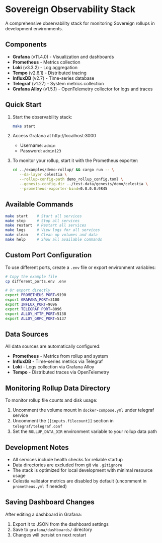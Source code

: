 # Sovereign Observability Stack

A comprehensive observability stack for monitoring Sovereign rollups in development environments.

## Components

- **Grafana** (v11.4.0) - Visualization and dashboards
- **Prometheus** - Metrics collection  
- **Loki** (v3.3.2) - Log aggregation
- **Tempo** (v2.6.1) - Distributed tracing
- **InfluxDB** (v2.7) - Time-series database
- **Telegraf** (v1.27) - System metrics collection
- **Grafana Alloy** (v1.5.1) - OpenTelemetry collector for logs and traces

## Quick Start

1. Start the observability stack:
   ```bash
   make start
   ```

2. Access Grafana at http://localhost:3000
   - Username: `admin`
   - Password: `admin123`

3. To monitor your rollup, start it with the Prometheus exporter:
   ```bash
   cd ../examples/demo-rollup/ && cargo run -- \
      --da-layer celestia \
      --rollup-config-path demo_rollup_config.toml \
      --genesis-config-dir ../test-data/genesis/demo/celestia \
      --prometheus-exporter-bind=0.0.0.0:9845
   ```

## Available Commands

```bash
make start    # Start all services
make stop     # Stop all services  
make restart  # Restart all services
make logs     # View logs for all services
make clean    # Clean up volumes and data
make help     # Show all available commands
```

## Custom Port Configuration

To use different ports, create a `.env` file or export environment variables:

```bash
# Copy the example file
cp different_ports.env .env

# Or export directly
export PROMETHEUS_PORT=9190
export GRAFANA_PORT=3100
export INFLUX_PORT=9096
export TELEGRAF_PORT=8096
export ALLOY_HTTP_PORT=5138
export ALLOY_GRPC_PORT=5137
```

## Data Sources

All data sources are automatically configured:
- **Prometheus** - Metrics from rollup and system
- **InfluxDB** - Time-series metrics via Telegraf
- **Loki** - Logs collection via Grafana Alloy
- **Tempo** - Distributed traces via OpenTelemetry

## Monitoring Rollup Data Directory

To monitor rollup file counts and disk usage:

1. Uncomment the volume mount in `docker-compose.yml` under telegraf service
2. Uncomment the `[[inputs.filecount]]` section in `telegraf/telegraf.conf`
3. Set the `ROLLUP_DATA_DIR` environment variable to your rollup data path

## Development Notes

- All services include health checks for reliable startup
- Data directories are excluded from git via `.gitignore`
- The stack is optimized for local development with minimal resource usage
- Celestia validator metrics are disabled by default (uncomment in `prometheus.yml` if needed)

## Saving Dashboard Changes

After editing a dashboard in Grafana:
1. Export it to JSON from the dashboard settings
2. Save to `grafana/dashboards/` directory
3. Changes will persist on next restart